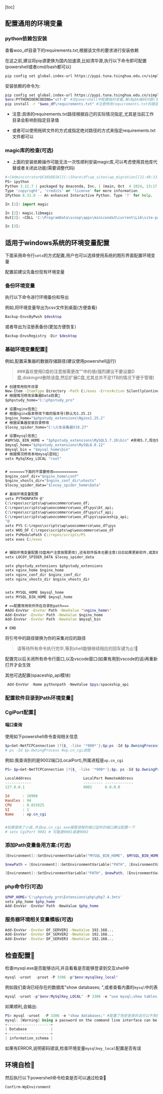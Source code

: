 [toc]

## 配置通用的环境变量



### python依赖包安装

查看woo_df目录下的requirements.txt,根据该文件的要求进行安装依赖

在这之前,建议将pip源更换为国内加速源,比如清华源,执行以下命令即可配置(powershell或者cmd/bash都可以)

```bash
pip config set global.index-url https://pypi.tuna.tsinghua.edu.cn/simple
```

安装依赖的命令为:

```bash
pip config set global.index-url https://pypi.tuna.tsinghua.edu.cn/simple #修改pip源
$env:PYTHONIOENCODING="utf-8" #在powershell中配置临时变量,解决gbk编码问题(包含中文的情况)
pip install -r "$woo_df\requirements.txt" #注意修改requirements.txt的路径为你自己的实际路径(如果遇到编码报错(gbk)则注释或移除对应的中文)🎈
```

- 注意:具体的requirements.txt路径根据自己的实际情况指定,尤其是当前工作目录会影响到指定目录值


- 或者可以使用拖转文件的方式或指定绝对路径的方式来指定requirements.txt文件都可以

### magic库的检查(可选)

- 上面的安装依赖操作可能无法一次性顺利安装magic库,可以考虑使用其他库代替或者关闭此功能(需要调整代码)

```python
#⚡️[Administrator@CXXUDESK][C:\Share\df\wp_sites\wp_migration][11:49:13][UP:17.08Days]
PS> ipython
Python 3.12.7 | packaged by Anaconda, Inc. | (main, Oct  4 2024, 13:17:27) [MSC v.1929 64 bit (AMD64)]
Type 'copyright', 'credits' or 'license' for more information
IPython 8.31.0 -- An enhanced Interactive Python. Type '?' for help.

In [1]: import magic

In [2]: magic.libmagic
Out[2]: <CDLL 'C:\ProgramData\scoop\apps\miniconda3\current\Lib\site-packages\magic\libmagic\libmagic.dll', handle 7ffa0b140000 at 0x27dff8c99d0>

In [3]:
```



## 适用于windows系统的环境变量配置



下面采用命令行`setx`的方式配置,用户也可以选择使用系统的图形界面配置环境变量

配置前建议先备份现有环境变量

### 备份环境变量

执行以下命令进行环境备份和导出

例如,将环境变量导出为csv文件到桌面(方便查看)

```powershell
Backup-EnvsByPwsh $desktop

```

或者导出为注册表备份(更加方便恢复)

```powershell
Backup-EnvsRegistry -Dir $desktop 

```

### 基础环境变量配置👺

例如,配置采集器的数据存储路径(建议使用powershell运行)

> ###喜欢使用D盘的注意按需更改""中的值(强烈建议不要设置D盘,diskmgmt删除该盘,然后扩展C盘,尤其总共不足1TB的情况下便于管理)

```cmd
# 创建常用软件目录
New-Item -ItemType Directory -Path C:/exes -ErrorAction SilentlyContinue
# 根据情况修改采集器Data目录🎈
$phpstudy_home="C:\phpstudy_pro"

# 设置nginx信息🎈
# 根据nginx版本修改下面的版本号(默认为1.25.2)
$nginx_home="$phpstudy_extensions\Nginx1.25.2"
# 根据采集器安装目录修改
$locoy_spider_home="C:\火车采集器V10.27"

# 设置mysql信息🎈
#$MYSQL_BIN_HOME = "$phpstudy_extensions\MySQL5.7.26\bin" #弃用5.7,现在使用8+的版本
$mysql_home="$phpstudy_extensions\MySQL8.0.12"
$mysql_bin = "$mysql_home\bin"
# 根据情况修改本地mysql密码🎈
setx MySqlKey_LOCAL "root"


# =======下面的不需要修改===========
$nginx_conf_dir="$nginx_home\conf"
$nginx_vhosts_dir="$nginx_conf_dir\vhosts"
$locoy_spider_data="$locoy_spider_home\Data"

# 基础环境变量配置
setx PYTHONPATH @"
C:\repos\scripts\wp\woocommerce\woo_df;
C:\repos\scripts\wp\woocommerce\woo_df\pys\bt_api;
C:\repos\scripts\wp\woocommerce\woo_df\pys\cf_api;
C:\repos\scripts\wp\woocommerce\woo_df\pys\spaceship_api;
"@
setx PYS C:\repos\scripts\wp\woocommerce\woo_df\pys
setx WOO_DF C:\repos\scripts\wp\woocommerce\woo_df
setx PsModulePath C:/repos/scripts/PS
setx exes C:/exes


# 辅助环境变量配置(D盘用户注意按需更改),还有软件版本也要注意(日后如果更新软件,或其他导致目录变更的情况,要注意修改环境变量(使用gui方案))
setx LOCOY_SPIDER_DATA $locoy_spider_data 

setx phpstudy_extensions $phpstudy_extensions
setx nginx_home $nginx_home
setx nginx_conf_dir $nginx_conf_dir
setx nginx_vhosts_dir $nginx_vhosts_dir


setx MYSQL_HOME $mysql_home
setx MYSQL_BIN_HOME $mysql_home

# ==配置常用软件所在目录到path===
#Add-EnvVar -EnvVar Path -NewValue '%nginx_home%' 
Add-EnvVar -EnvVar Path -NewValue $nginx_home
Add-EnvVar -EnvVar Path -NewValue $mysql_bin

# END
```

将引号中的路径替换为你的采集对应的路径

>  请等待所有命令执行完毕,等到shell能够继续相应的回车键为止!👺



配置完以后关闭所有命令行窗口,以及vscode窗口(如果有用到vscode的话)再重新打开才会生效	

其他可选配置(spaceship_api模块)

```powershell
 Add-EnvVar -Name pythonpath -NewValue $pys/spaceship_api
```

### 配置软件目录到Path环境变量👺



### CgiPort配置🎈

#### 端口查询

使用如下powershell命令查询相关信息

```powershell
$p=Get-NetTCPConnection |?{$_ -like '*900*'};$p;ps -Id $p.OwningProcess
# ps -Id $p.OwningProcess #xp.cn_cgi进程

```

例如:我查询到的是9002端口(LocalPort),所属进程是`xp.cn_cgi`

```powershell
PS> $p=Get-NetTCPConnection |?{$_ -like '*900*'};$p; ps -Id $p.OwningProcess

LocalAddress                        LocalPort RemoteAddress                       RemotePort State       AppliedSetting OwningProcess
------------                        --------- -------------                       ---------- -----       -------------- -------------
127.0.0.1                           9002      0.0.0.0                             0          Listen                     18908

Id      : 18908
Handles : 94
CPU     : 0.015625
SI      : 1
Name    : xp.cn_cgi
```



```powershell

#如果使用了小皮,并且xp.cn_cgi.exe接管进程的端口监听的端口建议配置一下
# setx CgiPort 9001 # 可能是9001或者9002

```

### 添加Path变量备用方案:(可选)

```powershell
[Environment]::SetEnvironmentVariable("MYSQL_BIN_HOME", $MYSQL_BIN_HOME, [EnvironmentVariableTarget]::User)

$newPath = [Environment]::GetEnvironmentVariable("PATH", [EnvironmentVariableTarget]::User) + ";%MYSQL_BIN_HOME%"

[Environment]::SetEnvironmentVariable("PATH", $newPath, [EnvironmentVariableTarget]::User)
```





### php命令行(可选)

```powershell
$PHP_HOME='C:\phpstudy_pro\Extensions\php\php7.4.3nts'
setx php_home $php_home
Add-EnvVar -EnvVar Path -NewValue $php_home
```

### 服务器环境相关变量模板(可选)

```bat
Add-EnvVar -EnvVar DF_SERVER1 -NewValue 192.168...
Add-EnvVar -EnvVar DF_SERVER2 -NewValue 192.168...
Add-EnvVar -EnvVar DF_SERVER3 -NewValue 192.168...
```



## 检查配置🎈

检查mysql.exe是否能够访问,并且看看是否能够登录到交互shell中

```powershell
mysql -uroot  -proot -P 3306 -p"$env:mysqlkey_local"
```

例如我们查询已经存在的数据库"show databases; ",或者查看内置的`mysql`中的表

```powershell
mysql -uroot -p"$env:MySqlKey_LOCAL" -P 3306 -e "use mysql;show tables;"
```

如果顺利,会输出:

```powershell
PS> mysql -uroot  -P 3306 -e "show databases;" #配置了免密登录的话可以不用指定-h,-p参数
mysql: [Warning] Using a password on the command line interface can be insecure.
+--------------------+
| Database           |
+--------------------+
| information_schema |
```

如果有ERROR,说明密码错误,检查环境变量`mysqlkey_local`配置是否有误

## 环境自检👺

然后执行以下powershell命令检查是否可以通过检查🎈

```powershell
Confirm-WpEnvironment

```

